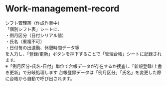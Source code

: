 # Work-management-record
シフト管理簿（作成作業中）  
「個別シフト表」シートに、  
・例月区分（日付シリアル値）  
・氏名（重複不可）  
・日付毎の出退勤、休憩時間データ等  
を入力し、「登録/更新」ボタンを押下することで「管理台帳」シートに記録されます。  
※「例月区分-氏名-日付」単位で台帳データが存在するか捜査し「新規登録/上書き更新」で分岐処理します 
台帳登録データは「例月区分」「氏名」を変更した際に台帳から自動で呼び出されます。
